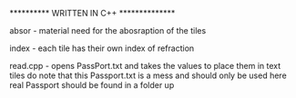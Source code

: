 ********** WRITTEN IN C++ **************

absor - material need for the abosraption of the tiles

index - each tile has their own index of refraction

read.cpp - opens PassPort.txt and takes the values to place them in text tiles
  do note that this Passport.txt is a mess and should only be used here 
  real Passport should be found in a folder up
